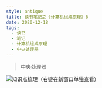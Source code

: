 ```yaml
---
style: antique
title: 读书笔记之《计算机组成原理》6
date: 2020-12-18
tags:
  - 读书
  - 笔记
  - 计算机组成原理
  - 中央处理器
---
```


> 中央处理器

![知识点梳理（右键在新窗口单独查看）](Computer-Organization-6-CPU/key-knowlages.png '=1000px-500px')
